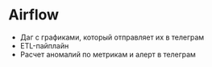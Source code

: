 # Airflow
* Даг с графиками, который отправляет их в телеграм
* ETL-пайплайн
* Расчет аномалий по метрикам и алерт в телеграм
